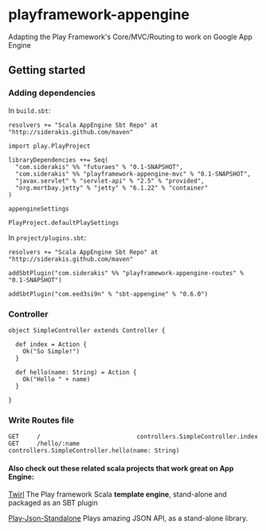 playframework-appengine
=======================

Adapting the Play Framework's Core/MVC/Routing to work on Google App Engine


## Getting started 

### Adding dependencies

In `build.sbt`:

	resolvers += "Scala AppEngine Sbt Repo" at "http://siderakis.github.com/maven"

	import play.PlayProject

	libraryDependencies ++= Seq(
	  "com.siderakis" %% "futuraes" % "0.1-SNAPSHOT",
	  "com.siderakis" %% "playframework-appengine-mvc" % "0.1-SNAPSHOT",
	  "javax.servlet" % "servlet-api" % "2.5" % "provided",
	  "org.mortbay.jetty" % "jetty" % "6.1.22" % "container"
	)

	appengineSettings

	PlayProject.defaultPlaySettings


In `project/plugins.sbt`:
	
	resolvers += "Scala AppEngine Sbt Repo" at "http://siderakis.github.com/maven"
	
	addSbtPlugin("com.siderakis" %% "playframework-appengine-routes" % "0.1-SNAPSHOT")
	
	addSbtPlugin("com.eed3si9n" % "sbt-appengine" % "0.6.0")


### Controller


	object SimpleController extends Controller {
	
	  def index = Action {
	    Ok("So Simple!")
	  }
	
	  def hello(name: String) = Action {
	    Ok("Hello " + name)
	  }
	  
	}


### Write Routes file

	GET 	/		   					controllers.SimpleController.index
	GET 	/hello/:name				controllers.SimpleController.hello(name: String)
	
	


#### Also check out these related scala projects that work great on App Engine:  

[Twirl](https://github.com/spray/twirl) The Play framework Scala **template engine**, stand-alone and packaged as an SBT plugin

[Play-Json-Standalone](https://github.com/mandubian/play-json-alone) Plays amazing JSON API, as a stand-alone library.
 
	
